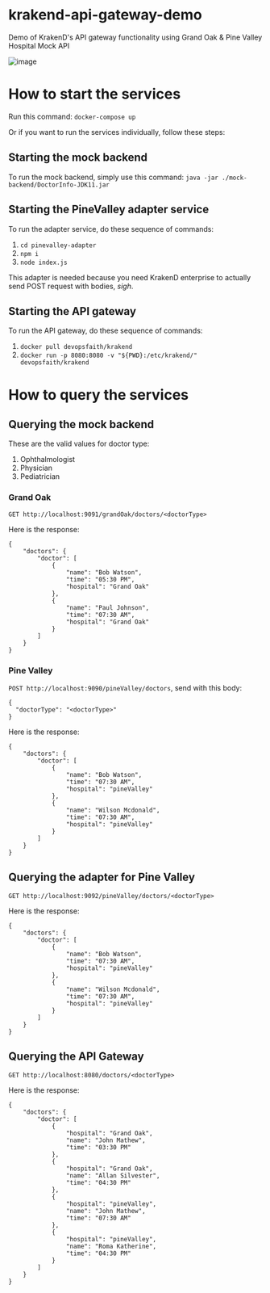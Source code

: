 # krakend-api-gateway-demo

Demo of KrakenD's API gateway functionality using Grand Oak &amp; Pine Valley Hospital Mock API

![image](https://github.com/acomarcho/krakend-api-gateway-demo/assets/29671825/5e9ee6f7-5861-4407-96cd-785005b92cb4)

# How to start the services

Run this command:
`docker-compose up`

Or if you want to run the services individually, follow these steps:

## Starting the mock backend

To run the mock backend, simply use this command:
`java -jar ./mock-backend/DoctorInfo-JDK11.jar`

## Starting the PineValley adapter service

To run the adapter service, do these sequence of commands:

1. `cd pinevalley-adapter`
2. `npm i`
3. `node index.js`

This adapter is needed because you need KrakenD enterprise to actually send POST request with bodies, _sigh_.

## Starting the API gateway

To run the API gateway, do these sequence of commands:

1. `docker pull devopsfaith/krakend`
2. `docker run -p 8080:8080 -v "${PWD}:/etc/krakend/" devopsfaith/krakend`

# How to query the services

## Querying the mock backend

These are the valid values for doctor type:

1. Ophthalmologist
2. Physician
3. Pediatrician

### Grand Oak

`GET http://localhost:9091/grandOak/doctors/<doctorType>`

Here is the response:

```
{
    "doctors": {
        "doctor": [
            {
                "name": "Bob Watson",
                "time": "05:30 PM",
                "hospital": "Grand Oak"
            },
            {
                "name": "Paul Johnson",
                "time": "07:30 AM",
                "hospital": "Grand Oak"
            }
        ]
    }
}
```

### Pine Valley

`POST http://localhost:9090/pineValley/doctors`, send with this body:

```
{
  "doctorType": "<doctorType>"
}
```

Here is the response:

```
{
    "doctors": {
        "doctor": [
            {
                "name": "Bob Watson",
                "time": "07:30 AM",
                "hospital": "pineValley"
            },
            {
                "name": "Wilson Mcdonald",
                "time": "07:30 AM",
                "hospital": "pineValley"
            }
        ]
    }
}
```

## Querying the adapter for Pine Valley

`GET http://localhost:9092/pineValley/doctors/<doctorType>`

Here is the response:

```
{
    "doctors": {
        "doctor": [
            {
                "name": "Bob Watson",
                "time": "07:30 AM",
                "hospital": "pineValley"
            },
            {
                "name": "Wilson Mcdonald",
                "time": "07:30 AM",
                "hospital": "pineValley"
            }
        ]
    }
}
```

## Querying the API Gateway

`GET http://localhost:8080/doctors/<doctorType>`

Here is the response:

```
{
    "doctors": {
        "doctor": [
            {
                "hospital": "Grand Oak",
                "name": "John Mathew",
                "time": "03:30 PM"
            },
            {
                "hospital": "Grand Oak",
                "name": "Allan Silvester",
                "time": "04:30 PM"
            },
            {
                "hospital": "pineValley",
                "name": "John Mathew",
                "time": "07:30 AM"
            },
            {
                "hospital": "pineValley",
                "name": "Roma Katherine",
                "time": "04:30 PM"
            }
        ]
    }
}
```
